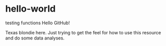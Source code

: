 # hello-world
testing functions
Hello GitHub!

Texas blondie here. Just trying to get the feel for how to use this resource and do some data analyses. 

